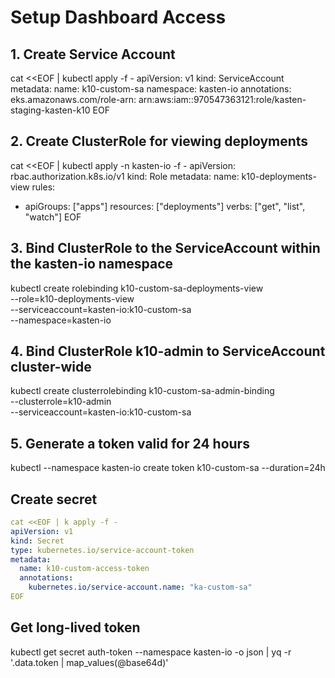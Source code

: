 # Setup Dashboard Access

## 1. Create Service Account

cat <<EOF | kubectl apply -f -
apiVersion: v1
kind: ServiceAccount
metadata:
name: k10-custom-sa
namespace: kasten-io
annotations:
eks.amazonaws.com/role-arn: arn:aws:iam::970547363121:role/kasten-staging-kasten-k10
EOF

## 2. Create ClusterRole for viewing deployments

cat <<EOF | kubectl apply -n kasten-io -f -
apiVersion: rbac.authorization.k8s.io/v1
kind: Role
metadata:
name: k10-deployments-view
rules:

- apiGroups: ["apps"]
  resources: ["deployments"]
  verbs: ["get", "list", "watch"]
  EOF

## 3. Bind ClusterRole to the ServiceAccount within the kasten-io namespace

kubectl create rolebinding k10-custom-sa-deployments-view \
 --role=k10-deployments-view \
 --serviceaccount=kasten-io:k10-custom-sa \
 --namespace=kasten-io

## 4. Bind ClusterRole k10-admin to ServiceAccount cluster-wide

kubectl create clusterrolebinding k10-custom-sa-admin-binding \
 --clusterrole=k10-admin \
 --serviceaccount=kasten-io:k10-custom-sa

## 5. Generate a token valid for 24 hours

kubectl --namespace kasten-io create token k10-custom-sa --duration=24h

## Create secret

```yaml
cat <<EOF | k apply -f -
apiVersion: v1
kind: Secret
type: kubernetes.io/service-account-token
metadata:
  name: k10-custom-access-token
  annotations:
    kubernetes.io/service-account.name: "ka-custom-sa"
EOF
```

## Get long-lived token

kubectl get secret auth-token --namespace kasten-io -o json | yq -r '.data.token | map_values(@base64d)'
